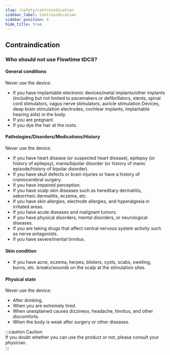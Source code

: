 ```yaml
---
slug: /safety/contraindication
sidebar_label: Contraindication
sidebar_position: 4
hide_title: true
---
```


## Contraindication
### Who should not use Flowtime tDCS?
#### General conditions
Never use the device:
- If you have implantable electronic devices/metal implants/other implants (including but not limited to pacemakers or defibrillators, stents, spinal cord stimulators, vagus nerve stimulators, auricle stimulation Devices, deep brain stimulation electrodes, cochlear implants, implantable hearing aids) in the body. 
- If you are pregnant.
- If you dye the hair at the roots.    
#### Pathologies/Disorders/Medications/History
Never use the device:
- If you have heart disease (or suspected heart disease), epilepsy (or history of epilepsy), mania/bipolar disorder (or history of manic episode/history of bipolar disorder).
- If you have skull defects or brain injuries or have a history of craniocerebral surgery.
- If you have impaired perception.
- If you have scalp skin diseases such as hereditary dermatitis, seborrheic dermatitis, eczema, etc.
- If you have skin allergies, electrode allergies, and hyperalgesia in irritated areas.
- If you have acute diseases and malignant tumors.
- If you have physical disorders, mental disorders, or neurological diseases.
- If you are taking drugs that affect central nervous system activity such as nerve antagonists.
- If you have severe/inertial tinnitus.
#### Skin condition
- If you have acne, eczema, herpes, blisters, cysts, scabs, swelling, burns, etc. breaks/wounds on the scalp at the stimulation sites.
#### Physical state 
Never use the device:   
- After drinking.
- When you are extremely tired.
- When unexplained causes dizziness, headache, tinnitus, and other discomforts.
- When the body is weak after surgery or other diseases.  

:::caution Caution  
If you doubt whether you can use the product or not, please consult your physician.  
:::
